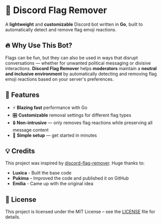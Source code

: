 # 🚀 Discord Flag Remover

A **lightweight** and **customizable** Discord bot written in **Go**, built to automatically detect and remove flag emoji reactions.

## 🔥 Why Use This Bot?

Flags can be fun, but they can also be used in ways that disrupt conversations — whether for unwanted political messaging or divisive interactions. **Discord Flag Remover** helps **moderators** maintain a **neutral and inclusive environment** by automatically detecting and removing flag emoji reactions based on your server's preferences.

## 🎯 Features

- ⚡ **Blazing fast** performance with Go
- 🎛 **Customizable** removal settings for different flag types
- 🔒 **Non-intrusive** — only removes flag reactions while preserving all message content
- 📜 **Simple setup** — get started in minutes

## 💡 Credits

This project was inspired by [discord-flag-remover](https://github.com/Pukimaa/discord-flag-remover). Huge thanks to:
- **Luxica** - Built the base code
- **Pukima** – Improved the code and published it on GitHub
- **Emilia** - Came up with the original idea

## 📜 License

This project is licensed under the MIT License – see the [LICENSE](LICENSE) file for details.
